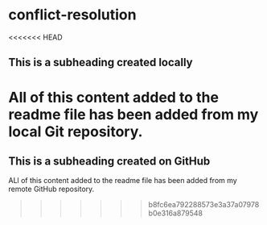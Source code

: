 # conflict-resolution

<<<<<<< HEAD
## This is a subheading created locally

All of this content added to the readme file has been added from my local Git repository.
=======
## This is a subheading created on GitHub

ALl of this content added to the readme file has been added from my remote GitHub repository.
>>>>>>> b8fc6ea792288573e3a37a07978b0e316a879548
